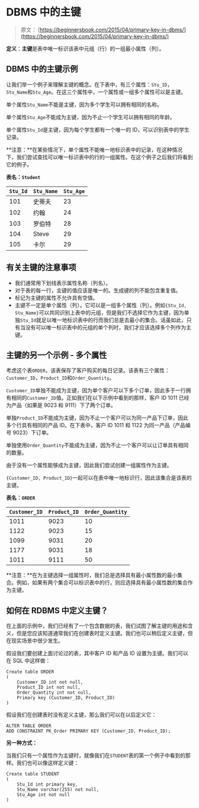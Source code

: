 # DBMS 中的主键

> 原文： [https://beginnersbook.com/2015/04/primary-key-in-dbms/](https://beginnersbook.com/2015/04/primary-key-in-dbms/)

**定义**：**主键**是表中唯一标识该表中元组（行）的一组最小属性（列）。

## DBMS 中的主键示例

让我们举一个例子来理解主键的概念。在下表中，有三个属性：`Stu_ID`，`Stu_Name`和`Stu_Age`。在这三个属性中，一个属性或一组多个属性可以是主键。

单个属性`Stu_Name`不能是主键，因为多个学生可以拥有相同的名称。

单个属性`Stu_Age`不能成为主键，因为不止一个学生可以拥有相同的年龄。

单个属性`Stu_Id`是主键，因为每个学生都有一个唯一的 ID，可以识别表中的学生记录。

**注意：**在某些情况下，单个属性不能唯一地标识表中的记录，在这种情况下，我们尝试查找可以唯一标识表中的行的一组属性。在这个例子之后我们将看到它的例子。

**表名：`Student`**

| `Stu_Id` | `Stu_Name` | `Stu_Age` |
| --- | --- | --- |
| 101 | 史蒂夫 | 23 |
| 102 | 约翰 | 24 |
| 103 | 罗伯特 | 28 |
| 104 | Steve | 29 |
| 105 | 卡尔 | 29 |

## 有关主键的注意事项

*   我们通常用下划线表示属性名称（列名）。
*   对于表的每一行，主键的值应该是唯一的。生成键的列不能包含重复值。
*   标记为主键的属性不允许具有空值。
*   主键不一定是单个属性（列）。它可以是一组多个属性（列）。例如`{Stu_Id, Stu_Name}`可以共同识别上表中的元组，但是我们不选择它作为主键，因为单独`Stu_Id`就足以唯一地标识表中的行而我们总是去最小的集合。话虽如此，只有当没有可以唯一标识表中的元组的单个列时，我们才应该选择多个列作为主键。

## 主键的另一个示例 - 多个属性

考虑这个表`ORDER`，该表保存了客户购买的每日记录。该表有三个属性：`Customer_ID`，`Product_ID`和`Order_Quantity`。

`Customer_ID`单独不能成为主键，因为单个客户可以下多个订单，因此多于一行拥有相同的`Customer_ID`值。正如我们在以下示例中看到的那样，客户 ID 1011 已经为产品（如果是 9023 和 9111）下了两个订单。

单独`Product_ID`不能成为主键，因为不止一个客户可以为同一产品下订单，因此多个行具有相同的产品 ID。在下表中，客户 ID 1011 和 1122 为同一产品（产品编号 9023）下订单。

单独使用`Order_Quantity`不能成为主键，因为不止一个客户可以让订单具有相同的数量。

由于没有一个属性能够成为主键，因此我们尝试创建一组属性作为主键。

`{Customer_ID, Product_ID}`一起可以在表中唯一地标识行，因此该集合是该表的主键。

**表名：`ORDER`**

| `Customer_ID` | `Product_ID` | `Order_Quantity` |
| --- | --- | --- |
| 1011 | 9023 | 10 |
| 1122 | 9023 | 15 |
| 1099 | 9031 | 20 |
| 1177 | 9031 | 18 |
| 1011 | 9111 | 50 |

**注意：**在为主键选择一组属性时，我们总是选择具有最小属性数的最小集合。例如，如果有两个集合可以标识表中的行，则应选择具有最小属性数的集合作为主键。

## 如何在 RDBMS 中定义主键？

在上面的示例中，我们已经有了一个包含数据的表，我们试图了解主键的用途和含义，但是您应该知道通常我们在创建表时定义主键。我们也可以稍后定义主键，但在现实场景中很少发生。

假设我们要创建上面讨论过的表，其中客户 ID 和产品 ID 设置为主键。我们可以在 SQL 中这样做：

```
Create table ORDER
(
    Customer_ID int not null,
    Product_ID int not null,
    Order_Quantity int not null,
    Primary key (Customer_ID, Product_ID)
)
```

假设我们在创建表时没有定义主键，那么我们可以在以后定义它：

```
ALTER TABLE ORDER
ADD CONSTRAINT PK_Order PRIMARY KEY (Customer_ID, Product_ID);
```

**另一种方式：**

当我们只有一个属性作为主键时，就像我们在`STUDENT`表的第一个例子中看到的那样。我们也可以像这样定义键：

```
Create table STUDENT
(
    Stu_Id int primary key,
    Stu_Name varchar(255) not null,
    Stu_Age int not null
)
```